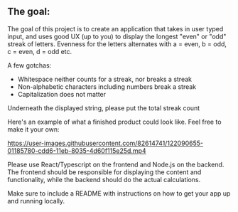 ## The goal:

The goal of this project is to create an application that takes in user typed input, and uses good UX (up to you) to display the longest "even" or "odd" streak of letters.
Evenness for the letters alternates with a = even, b = odd, c = even, d = odd etc.

A few gotchas:

- Whitespace neither counts for a streak, nor breaks a streak
- Non-alphabetic characters including numbers break a streak
- Capitalization does not matter

Underneath the displayed string, please put the total streak count

Here's an example of what a finished product could look like. Feel free to make it your own:

https://user-images.githubusercontent.com/82614741/122090655-01185780-cdd6-11eb-8035-4d60f115e25d.mp4

Please use React/Typescript on the frontend and Node.js on the backend. The frontend should be responsible for displaying the content and functionality, while the backend should do the actual calculations.

Make sure to include a README with instructions on how to get your app up and running locally.
